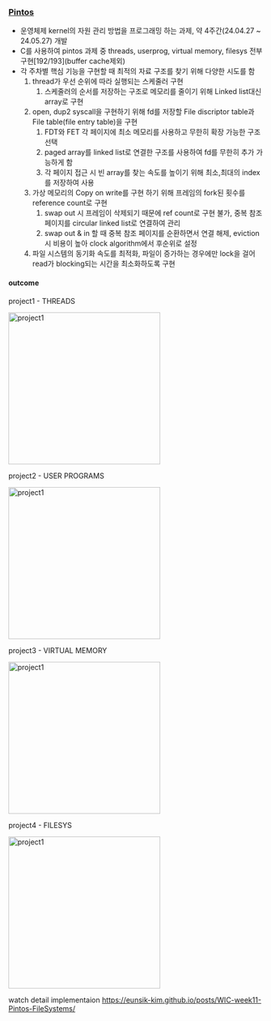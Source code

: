 ### [Pintos](https://casys-kaist.github.io/pintos-kaist/)

- 운영체제 kernel의 자원 관리 방법을 프로그래밍 하는 과제, 약 4주간(24.04.27 ~ 24.05.27) 개발
- C를 사용하여 pintos 과제 중 threads, userprog, virtual memory, filesys 전부 구현[192/193](buffer cache제외)
- 각 주차별 핵심 기능을 구현할 때 최적의 자료 구조를 찾기 위해 다양한 시도를 함
    1. thread가 우선 순위에 따라 실행되는 스케줄러 구현
        1. 스케줄러의 순서를 저장하는 구조로 메모리를 줄이기 위해 Linked list대신 array로 구현
    2. open, dup2 syscall을 구현하기 위해 fd를 저장할 File discriptor table과 File table(file entry table)을 구현
        1. FDT와 FET 각 페이지에 최소 메모리를 사용하고 무한히 확장 가능한 구조 선택
        2. paged array를 linked list로 연결한 구조를 사용하여 fd를 무한히 추가 가능하게 함
        3. 각 페이지 접근 시 빈 array를 찾는 속도를 높이기 위해 최소,최대의 index를 저장하여 사용
    3. 가상 메모리의 Copy on write를 구현 하기 위해 프레임의 fork된 횟수를 reference count로 구현
        1. swap out 시 프레임이 삭제되기 때문에 ref count로 구현 불가, 중복 참조 페이지를 circular linked list로 연결하여 관리
        2. swap out & in 할 때 중복 참조 페이지를 순환하면서 연결 해제, eviction 시 비용이 높아 clock algorithm에서 후순위로 설정
    4. 파일 시스템의 동기화 속도를 최적화, 파일이 증가하는 경우에만 lock을 걸어 read가 blocking되는 시간을 최소화하도록 구현

#### outcome
project1 -  THREADS

<img src="https://github.com/eunsik-kim/pintos11/assets/153556378/a77c6e1a-0678-4547-9bbe-b803fe87acfb" alt="project1" width="300" align="center">

project2 - USER PROGRAMS

<img src="https://github.com/eunsik-kim/pintos11/assets/153556378/388c2f7a-806b-465c-abc8-ba1e73e35131" alt="project1" width="300" align="center">

project3 -  VIRTUAL MEMORY

<img src="https://github.com/eunsik-kim/pintos11/assets/153556378/e1caf7cc-3460-47f3-9027-8f2570c03c7b" alt="project1" width="300" align="center">

project4 - FILESYS

<img src="https://github.com/eunsik-kim/pintos11/assets/153556378/b7b3115c-df9a-4142-8ce4-7cd196b39775" alt="project1" width="300" align="center">

watch detail implementaion
https://eunsik-kim.github.io/posts/WIC-week11-Pintos-FileSystems/
